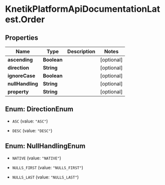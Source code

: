# KnetikPlatformApiDocumentationLatest.Order

## Properties
Name | Type | Description | Notes
------------ | ------------- | ------------- | -------------
**ascending** | **Boolean** |  | [optional] 
**direction** | **String** |  | [optional] 
**ignoreCase** | **Boolean** |  | [optional] 
**nullHandling** | **String** |  | [optional] 
**property** | **String** |  | [optional] 


<a name="DirectionEnum"></a>
## Enum: DirectionEnum


* `ASC` (value: `"ASC"`)

* `DESC` (value: `"DESC"`)




<a name="NullHandlingEnum"></a>
## Enum: NullHandlingEnum


* `NATIVE` (value: `"NATIVE"`)

* `NULLS_FIRST` (value: `"NULLS_FIRST"`)

* `NULLS_LAST` (value: `"NULLS_LAST"`)




